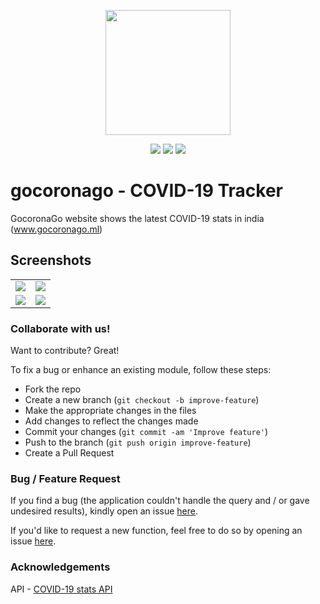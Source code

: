 <p align="center"><img src="http://iamrohitsuthar.000webhostapp.com/android/github/gocoronago/GoCoronaGo.png" width="200"/></p>

<p align="center">
<a href="https://github.com/iamrohitsuthar/gocoronago/stargazers"><img src="https://img.shields.io/github/stars/iamrohitsuthar/gocoronago"></a>
<a href="https://github.com/iamrohitsuthar/gocoronago/network/members"><img src="https://img.shields.io/github/forks/iamrohitsuthar/gocoronago"></a>
<a href="https://github.com/iamrohitsuthar/gocoronago/blob/master/LICENSE"><img src="https://img.shields.io/github/license/iamrohitsuthar/gocoronago"></a>
</p>

# gocoronago - COVID-19 Tracker
GocoronaGo website shows the latest COVID-19 stats in india (<a href="http://gocoronago.ml" target="_BLANK">www.gocoronago.ml</a>)

## Screenshots

<table>
  <tr>
    <td>
      <img src="http://iamrohitsuthar.000webhostapp.com/android/github/gocoronago/first.png"/>
    </td>
    <td>
      <img src="http://iamrohitsuthar.000webhostapp.com/android/github/gocoronago/second.png"/>
    </td>
  </tr>
    <tr>
    <td>
      <img src="http://iamrohitsuthar.000webhostapp.com/android/github/gocoronago/third.png"/>
    </td>
    <td>
      <img src="http://iamrohitsuthar.000webhostapp.com/android/github/gocoronago/fourth.png"/>
    </td>
  </tr>
 </table>
  

### Collaborate with us!
Want to contribute? Great!<br/>

To fix a bug or enhance an existing module, follow these steps:

- Fork the repo
- Create a new branch (`git checkout -b improve-feature`)
- Make the appropriate changes in the files
- Add changes to reflect the changes made
- Commit your changes (`git commit -am 'Improve feature'`)
- Push to the branch (`git push origin improve-feature`)
- Create a Pull Request 
  
 
### Bug / Feature Request

If you find a bug (the application couldn't handle the query and / or gave undesired results), kindly open an issue [here](https://github.com/iamrohitsuthar/gocoronago/issues/new).

If you'd like to request a new function, feel free to do so by opening an issue [here](https://github.com/iamrohitsuthar/gocoronago/issues/new).

### Acknowledgements
API - <a href="https://github.com/amodm/api-covid19-in" target="_BLANK">COVID-19 stats API</a>
